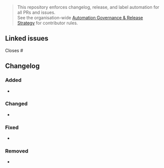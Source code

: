 > This repository enforces changelog, release, and label automation for all PRs and issues.  
> See the organisation-wide [Automation Governance & Release Strategy](https://github.com/lightspeedwp/.github/blob/main/AUTOMATION_GOVERNANCE.md) for contributor rules.

## Linked issues

<!--
List any related issues by number (e.g. closes #123, fixes #456, relates to #789).
-->

Closes #

## Changelog

<!--
Required for release automation.
Format: Keep a Changelog.
Categories: Added, Changed, Fixed, Removed.
User-facing notes only. Internal-only PRs (rare) may use the `skip-changelog` label.
Example:
### Added
- Express PayPal checkout for cart and order. (Closes #123, @author)
### Fixed
- Resolved checkout validation for NL postcodes. (Fixes #456)
-->

### Added
- 

### Changed
- 

### Fixed
- 

### Removed
- 

<!--
If no user-facing changelog entry is needed, apply the skip-changelog label to this PR.
-->